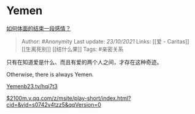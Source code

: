 # Yemen
[如何体面的结束一段感情？](https://www.zhihu.com/question/294412231/answer/2180850450)

> Author: #Anonymity 
Last update: *23/10/2021* 
Links: [[爱 - Caritas]] [[生离死别]] [[结什么果]] 
Tags:  #亲密关系

只有在知道爱是什么、而且有爱的两个人之间，才存在这种奇迹。

Otherwise, there is always Yemen.

[Yemen​b23.tv/hqi7t3](http://link.zhihu.com/?target=https%3A//b23.tv/hqi7t3)

  

[$2100​m.v.qq.com/z/msite/play-short/index.html?cid=&vid=s0742v4tzz5&qqVersion=0](http://link.zhihu.com/?target=https%3A//m.v.qq.com/z/msite/play-short/index.html%3Fcid%3D%26vid%3Ds0742v4tzz5%26qqVersion%3D0)

  
